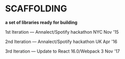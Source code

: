 SCAFFOLDING
===========

**a set of libraries ready for building**

1st Iteration — Annalect/Spotify hackathon NYC Nov '15

2nd Iteration  — Annalect/Spotify hackathon UK Apr '16

3rd Iteration — Update to React 16.0/Webpack 3 Nov '17
